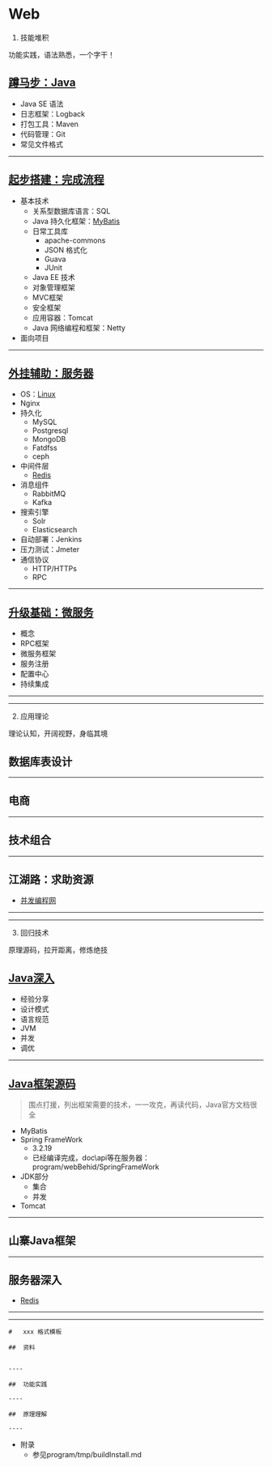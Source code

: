 #   Web


1.  技能堆积

功能实践，语法熟悉，一个字干！

##  [蹲马步：Java](base/README.md)
-   Java SE 语法
-   日志框架：Logback
-   打包工具：Maven
-   代码管理：Git
-   常见文件格式

----

##  [起步搭建：完成流程](satrt/README.md)
-   基本技术
    -   关系型数据库语言：SQL
    -   Java 持久化框架：[MyBatis](MyBatis/README.md)
    -   日常工具库
        -   apache-commons
        -   JSON 格式化
        -   Guava
        -   JUnit
    -   Java EE 技术
    -   对象管理框架
    -   MVC框架
    -   安全框架
    -   应用容器：Tomcat
    -   Java 网络编程和框架：Netty
-   面向项目

----

##  [外挂辅助：服务器](service/README.md)
-   OS：[Linux](linux/README.md)
-   Nginx
-   持久化
    -   MySQL
    -   Postgresql
    -   MongoDB
    -   Fatdfss
    -   ceph
-   中间件层
    -   [Redis](redis/README.md)
-   消息组件
    -   RabbitMQ
    -   Kafka
-   搜索引擎
    -   Solr
    -   Elasticsearch
-   ⾃动部署：Jenkins
-   压力测试：Jmeter
-   通信协议
    -   HTTP/HTTPs
    -   RPC

----

##  [升级基础：微服务](increase/README.md)
-   概念
-   RPC框架
-   微服务框架
-   服务注册
-   配置中心
-   持续集成


----
----

2.  应用理论

理论认知，开阔视野，身临其境

##  数据库表设计

----

##  电商

----

##  技术组合


----

##  江湖路：求助资源

-   [并发编程网](http://ifeve.com/)

----
----

3.  回归技术

原理源码，拉开距离，修炼绝技

##  [Java深入](java/README.md)
-   经验分享
-   设计模式
-   语言规范
-   JVM
-   并发
-   调优

----

##  [Java框架源码](framework/README.md)
> 围点打援，列出框架需要的技术，一一攻克，再读代码，Java官方文档很全
-   MyBatis
-   Spring FrameWork
    -   3.2.19 
    -   已经编译完成，doc\api等在服务器：program/webBehid/SpringFrameWork
-   JDK部分
    -   集合
    -   并发
-   Tomcat

----

##  山寨Java框架


----

##  服务器深入
-   [Redis](redis/README.md)


----

----


````
#   xxx 格式模板

##  资料


----

##  功能实践

----

##  原理理解

----
````

-   附录
    -   参见program/tmp/buildInstall.md
